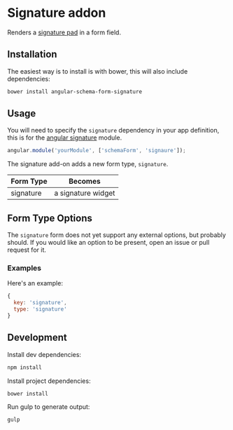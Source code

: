 Signature addon
===============

Renders a [signature pad](https://github.com/szimek/signature_pad) in a form field.


Installation
------------

The easiest way is to install is with bower, this will also include dependencies:
```bash
bower install angular-schema-form-signature
```

Usage
-----
You will need to specify the `signature` dependency in your app definition, this
is for the [angular signature](https://github.com/legalthings/angular-signature)
module.

```js
angular.module('yourModule', ['schemaForm', 'signaure']);
```

The signature add-on adds a new form type, `signature`.

|  Form Type     |   Becomes    |
|:---------------|:------------:|
|  signature   |  a signature widget |


Form Type Options
-------
The `signature` form does not yet support any external options, but probably should.
If you would like an option to be present, open an issue or pull request for it.

### Examples

Here's an example:

```javascript
{
  key: 'signature',
  type: 'signature'
}
```

Development
-----------
Install dev dependencies:
```bash
npm install
```

Install project dependencies:
```bash
bower install
```

Run gulp to generate output:
```bash
gulp
```
